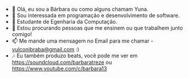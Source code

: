 - 👋 Olá, eu sou a Bárbara ou como alguns chamam Yuna.
- 👀 Sou interessada em programação e desenvolvimento de software.
- 🌱 Estudante de Egenharia da Computação.
- 💞️ Estou procurando pessoas que me ensinem ou que trabalhem junto comigo! 
- 📫 Me mande uma mensagem no Email para me chamar - vulconibraba@gmail.com :)
- 🎶 Eu também produzo beats, você pode me ver em https://soundcloud.com/barbaratreze ou https://www.youtube.com/c/barbara13
<!---
Bxrbara13/Bxrbara13 is a ✨ special ✨ repository because its `README.md` (this file) appears on your GitHub profile.
You can click the Preview link to take a look at your changes.
--->
